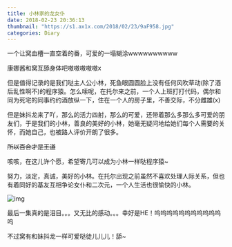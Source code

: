 ```yaml
---
title: 小林家的龙女仆
date: 2018-02-23 20:36:13
thumbnail: "https://s1.ax1x.com/2018/02/23/9aF958.jpg"
categories: Diary
---
```


一个让窝血槽一直空着的番，可爱的一塌糊涂wwwwwwwwww

康娜酱和窝互舔身体吧嗷嗷嗷嗷嗷x

但是值得记录的是我们哒主人公小林，死鱼眼圆圆脸上没有任何风吹草动(除了酒后乱性啊不)的程序猿。怎么嗦呢，在托尔来之前，一个人上班打打代码，偶尔和同为死宅的同事约约酒放纵一下，住在一个人的房子里，不善交际，不分雌雄(x)

但是妹抖龙来了吖，那么的活力四射，那么的可爱，还带着那么多那么多可爱的朋友们，于是我们的小林，善良的美好的小林，她毫无疑问地给她们每个人需要的关怀，而她自己，也被路人评价开朗了很多。

~~所以百合才是王道~~

咳咳，在这儿许个愿，希望寄几可以成为小林一样哒程序猿~

努力，淡定，真诚，美好的小林。在托尔出现之前虽然不喜欢处理人际关系，但也有着同好的基友互相争论女仆和二次元，一个人生活也很愉快的小林。

![img](https://s1.ax1x.com/2018/02/24/9dF5jJ.jpg)

最后一集真的是泪目。。。又无比的感动。。。幸好是HE！呜呜呜呜呜呜呜呜呜呜呜呜

不过窝有和妹抖龙一样可爱哒徒儿儿儿！舔~